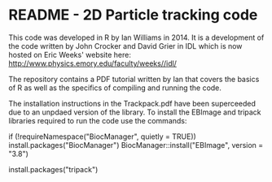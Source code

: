 # README - 2D Particle tracking code #

This code was developed in R by Ian Williams in 2014. It is a development of the code written by John Crocker and David Grier in IDL which is now hosted on Eric Weeks' website here: http://www.physics.emory.edu/faculty/weeks//idl/

The repository contains a PDF tutorial written by Ian that covers the basics of R as well as the specifics of compiling and running the code.

The installation instructions in the Trackpack.pdf have been superceeded due to an unpdaed version of the library. To install the EBImage and tripack libraries required to run the code use the commands:

if (!requireNamespace("BiocManager", quietly = TRUE))
    install.packages("BiocManager")
BiocManager::install("EBImage", version = "3.8")

install.packages("tripack")
